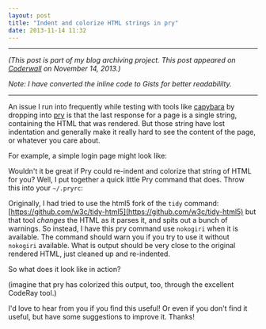 ```yaml
---
layout: post
title: "Indent and colorize HTML strings in pry"
date: 2013-11-14 11:32
---
```


---

*(This post is part of my blog archiving project. This post appeared on [Coderwall](https://coderwall.com/p/hlbana) on November 14, 2013.)*

*Note: I have converted the inline code to Gists for better readabililty.*

---

An issue I run into frequently while testing with tools like [capybara](https://github.com/jnicklas/capybara) by dropping into [pry](http://pryrepl.org/) is that the last response for a page is a single string, containing the HTML that was rendered. But those string have lost indentation and generally make it really hard to see the content of the page, or whatever you care about.

For example, a simple login page might look like:

<script src="https://gist.github.com/mathias/2007dab63a9fe77d7182.js"></script>

Wouldn't it be great if Pry could re-indent and colorize that string of HTML for you? Well, I put together a quick little Pry command that does. Throw this into your `~/.pryrc`:

<script src="https://gist.github.com/mathias/21a971d0bdb3620a8909.js"></script>

Originally, I had tried to use the html5 fork of the `tidy` command: [https://github.com/w3c/tidy-html5](https://github.com/w3c/tidy-html5) but that tool *changes* the HTML as it parses it, and spits out a bunch of warnings. So instead, I have this pry command use `nokogiri` when it is available. The command should warn you if you try to use it without `nokogiri` available. What is output should be very close to the original rendered HTML, just cleaned up and re-indented.

So what does it look like in action?

<script src="https://gist.github.com/mathias/4065f861db4cd9e280ad.js"></script>

(imagine that pry has colorized this output, too, through the excellent CodeRay tool.)

I'd love to hear from you if you find this useful! Or even if you don't find it useful, but have some suggestions to improve it. Thanks!
